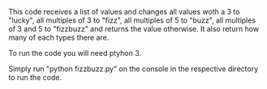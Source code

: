 This code receives a list of values and changes all values woth a 3 to "lucky", all multiples of 3 to "fizz", all multiples of 5 to "buzz", all multiples of 3 and 5 to "fizzbuzz" and returns the value otherwise. It also return how many of each types there are.

To run the code you will need ptyhon 3.

Simply run "python fizzbuzz.py" on the console in the respective directory to run the code.
